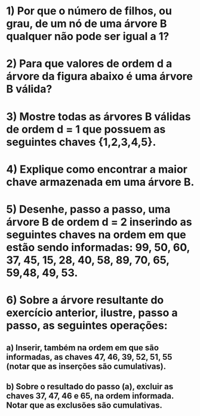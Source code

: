 # 1) Por que o número de filhos, ou grau, de um nó de uma árvore B qualquer não pode ser igual a 1? 

# 2) Para que valores de ordem d a árvore da figura abaixo é uma árvore B válida?  

# 3) Mostre todas as árvores B válidas de ordem d = 1 que possuem as seguintes chaves {1,2,3,4,5}. 

# 4) Explique como encontrar a maior chave armazenada em uma árvore B.

# 5) Desenhe, passo a passo, uma árvore B de ordem d = 2 inserindo as seguintes chaves na ordem em que estão sendo informadas: 99, 50, 60, 37, 45, 15, 28, 40, 58, 89, 70, 65, 59,48, 49, 53. 

# 6) Sobre a árvore resultante do exercício anterior, ilustre, passo a passo, as seguintes operações:
## a) Inserir, também na ordem em que são informadas, as chaves 47, 46, 39, 52, 51, 55 (notar que as inserções são cumulativas).
## b) Sobre o resultado do passo (a), excluir as chaves 37, 47, 46 e 65, na ordem informada. Notar que as exclusões são cumulativas.

